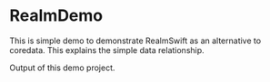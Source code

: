 # RealmDemo


This is simple demo to demonstrate RealmSwift as an alternative to coredata.
This explains the simple data relationship.



Output of this demo project.
